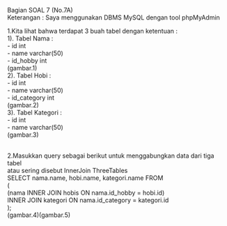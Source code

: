 Bagian SOAL 7 (No.7A)<br>
Keterangan : Saya menggunakan DBMS MySQL dengan tool phpMyAdmin<br>

1.Kita lihat bahwa terdapat 3 buah tabel dengan ketentuan :<br>
    1). Tabel Nama :<br>
        - id int<br>
        - name varchar(50)<br>
        - id_hobby int<br>
        (gambar.1)<br>
    2). Tabel Hobi :<br>
        - id int<br>
        - name varchar(50)<br>
        - id_category int<br>
        (gambar.2)<br>
    3). Tabel Kategori :<br>
        - id int<br>
        - name varchar(50)<br>
        (gambar.3)<br><br>     
 
 2.Masukkan query sebagai berikut untuk menggabungkan data dari tiga tabel<br>
    atau sering disebut InnerJoin ThreeTables<br>
        SELECT nama.name, hobi.name, kategori.name FROM <br>
        (<br>
          (nama INNER JOIN hobis ON nama.id_hobby = hobi.id)<br>
            INNER JOIN kategori ON nama.id_category = kategori.id<br>
        );<br>
        (gambar.4)(gambar.5)
